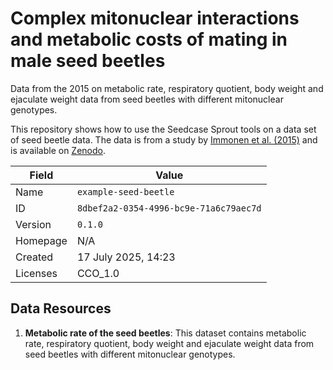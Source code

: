 # Complex mitonuclear interactions and metabolic costs of mating in male seed beetles

Data from the 2015 on metabolic rate, respiratory quotient, body
weight and ejaculate weight data from seed beetles with different
mitonuclear genotypes.

This repository shows how to use the Seedcase Sprout tools on a data set
of seed beetle data. The data is from a study by [Immonen et al.
(2015)](https://onlinelibrary.wiley.com/doi/10.1111/jeb.12789) and is
available on [Zenodo](https://zenodo.org/records/4932381).


| Field    | Value                                   |
|----------|-----------------------------------------|
| Name     | `example-seed-beetle`     |
| ID       | `8dbef2a2-0354-4996-bc9e-71a6c79aec7d`       |
| Version  | `0.1.0`  |
| Homepage | N/A |
| Created  | 17 July 2025, 14:23  |
| Licenses | CCO_1.0  |

## Data Resources

  1. **Metabolic rate of the seed beetles**: This dataset contains metabolic rate, respiratory quotient, body weight and
        ejaculate weight data from seed beetles with different mitonuclear genotypes.
